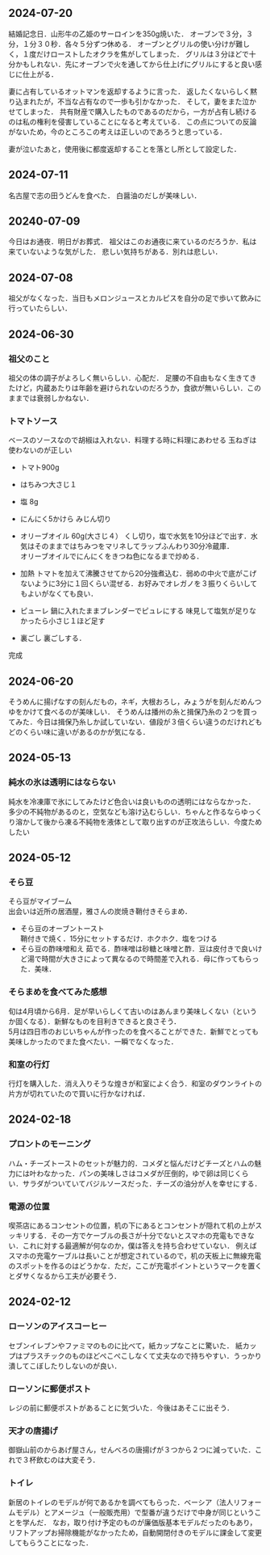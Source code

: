 
## 2024-07-20
結婚記念日．山形牛の乙姫のサーロインを350g焼いた．
オーブンで３分，３分，１分３０秒．各々５分ずつ休める．
オーブンとグリルの使い分けが難しく，１度だけローストしたオクラを焦がしてしまった．
グリルは３分ほどで十分かもしれない．先にオーブンで火を通してから仕上げにグリルにすると良い感じに仕上がる．

妻に占有しているオットマンを返却するように言った．
返したくないらしく黙り込まれたが，不当な占有なので一歩も引かなかった．
そして，妻をまた泣かせてしまった．
共有財産で購入したものであるのだから，一方が占有し続けるのは私の権利を侵害していることになると考えている．
この点についての反論がないため，今のところこの考えは正しいのであろうと思っている．

妻が泣いたあと，使用後に都度返却することを落とし所として設定した．

## 2024-07-11
名古屋で志の田うどんを食べた．
白醤油のだしが美味しい．


## 20240-07-09
今日はお通夜．明日がお葬式．
祖父はこのお通夜に来ているのだろうか．私は来ていないような気がした．
悲しい気持ちがある．別れは悲しい．



## 2024-07-08
祖父がなくなった．当日もメロンジュースとカルピスを自分の足で歩いて飲みに行っていたらしい．



## 2024-06-30
### 祖父のこと
祖父の体の調子がよろしく無いらしい．心配だ．
足腰の不自由もなく生きてきたけど，内蔵あたりは年齢を避けられないのだろうか，食欲が無いらしい．このままでは衰弱しかねない．

### トマトソース
ベースのソースなので胡椒は入れない．料理する時に料理にあわせる
玉ねぎは使わないのが正しい
- トマト900g
- はちみつ大さじ１
- 塩 8g

- にんにく5かけら みじん切り
- オリーブオイル 60g(大さじ４）
くし切り，塩で水気を10分ほどで出す．水気はそのままではちみつをマリネしてラップふんわり30分冷蔵庫．  
オリーブオイルでにんにくをきつね色になるまで炒める．
- 加熱
トマトを加えて沸騰させてから20分強煮込む．弱めの中火で底がこげないように3分に１回くらい混ぜる．お好みでオレガノを３振りくらいしてもよいがなくても良い．
- ピューレ
鍋に入れたままブレンダーでピュレにする
味見して塩気が足りなかったら小さじ１ほど足す
- 裏ごし
裏ごしする．

完成

## 2024-06-20
そうめんに揚げなすの刻んだもの，ネギ，大根おろし，みょうがを刻んだめんつゆをかけて食べるのが美味しい．
そうめんは播州の糸と揖保乃糸の２つを買ってみた．今日は揖保乃糸しか試していない．値段が３倍くらい違うのだけれどもどのくらい味に違いがあるのかが気になる．



## 2024-05-13
### 純水の氷は透明にはならない
純水を冷凍庫で氷にしてみたけど色合いは良いものの透明にはならなかった．  
多少の不純物があるのと，空気なども溶け込むらしい．ちゃんと作るならゆっくり溶かして後から凍る不純物を液体として取り出すのが正攻法らしい．今度ためしたい


## 2024-05-12
### そら豆
そら豆がマイブーム  
出会いは近所の居酒屋，雅さんの炭焼き鞘付きそらまめ．
- そら豆のオーブントースト  
鞘付きで焼く．15分にセットするだけ．ホクホク．塩をつける
- そら豆の酢味噌和え
茹でる．酢味噌は砂糖と味噌と酢．豆は皮付きで良いけど湯で時間が大きさによって異なるので時間差で入れる．母に作ってもらった．美味．  

### そらまめを食べてみた感想
旬は4月頃から6月．足が早いらしくて古いのはあんまり美味しくない（というか固くなる）．新鮮なものを目利きできると良さそう．  
5月は四日市のおじいちゃんが作ったのを食べることができた．新鮮でとっても美味しかったのでまた食べたい．一瞬でなくなった．  

### 和室の行灯  
行灯を購入した．消え入りそうな煌きが和室によく合う．和室のダウンライトの片方が切れていたので買いに行かなければ．  

## 2024-02-18
### プロントのモーニング
ハム・チーズトーストのセットが魅力的．コメダと悩んだけどチーズとハムの魅力には叶わなかった．パンの美味しさはコメダが圧倒的，ゆで卵は同じくらい．サラダがついていてバジルソースだった．チーズの油分が人を幸せにする．

### 電源の位置
喫茶店にあるコンセントの位置，机の下にあるとコンセントが隠れて机の上がスッキリする．その一方でケーブルの長さが十分でないとスマホの充電もできない．これに対する最適解が何なのか，僕は答えを持ち合わせていない．
例えばスマホの充電ケーブルは長いことが想定されているので，机の天板上に無線充電のスポットを作るのはどうかな．ただ，ここが充電ポイントというマークを置くとダサくなるから工夫が必要そう．


## 2024-02-12
### ローソンのアイスコーヒー
セブンイレブンやファミマのものに比べて，紙カップなことに驚いた．
紙カップはプラスチックのものほどぺこぺこしなくて丈夫なので持ちやすい．うっかり潰してこぼしたりしないのが良い．  

### ローソンに郵便ポスト
レジの前に郵便ポストがあることに気づいた．今後はあそこに出そう．

### 天才の唐揚げ
御嶽山前のからあげ屋さん，せんべろの唐揚げが３つから２つに減っていた．これで３杯飲むのは大変そう．

### トイレ
新居のトイレのモデルが何であるかを調べてもらった．ベーシア（法人リフォームモデル）とアメージュ（一般販売用）で型番が違うだけで中身が同じということを学んだ．
なお，取り付け予定のものが廉価版基本モデルだったのもあり，リフトアップお掃除機能がなかったため，自動開閉付きのモデルに課金して変更してもらうことになった．


